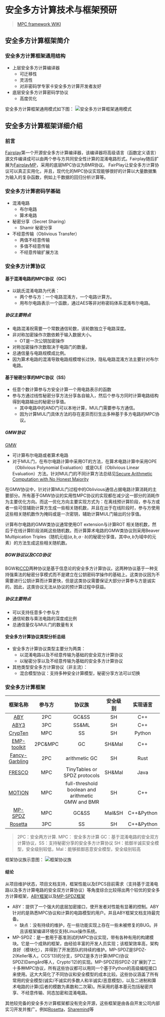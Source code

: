 # 安全多方计算技术与框架预研

>[MPC framework WIKI](https://github.com/mpc-sok/frameworks/wiki)

## 安全多方计算框架简介

### 安全多方计算框架通用结构

- 上层安全多方计算编译器
  - 可迁移性
  - 灵活性
  - 对非密码学专家卡安全多方计算开发者友好
- 底层安全多方计算密码学协议
  - 高度优化

安全多方计算框架通用模式如下图：
![安全多方计算框架通用模式](http://cdn.kaixuan.site/img/%E5%AE%89%E5%85%A8%E5%A4%9A%E6%96%B9%E8%AE%A1%E7%AE%97%E6%A1%86%E6%9E%B6%E9%80%9A%E7%94%A8%E6%A8%A1%E5%BC%8F.png#vwid=1918&vhei=688)

## 安全多方计算框架详细介绍

### 前言

[Fairplay](https://www.usenix.org/event/sec04/tech/full_papers/malkhi/malkhi_html/)第一个开源安全多方计算编译器，该编译器将高级语言（函数定义语言）源文件编译成可以由两个参与方共同安全性计算的混淆电路形式。Fairplay随后扩展为[FairplayMP](http://hebuntu.cs.huji.ac.il/~noam/FairplayMP.pdf)，采用的底层MPC协议为BMR协议。
FairPlay让安全多方计算协议可以真正实用化，并且，现代化的MPC协议实现能够很好的计算以大量数据集为输入的复杂函数，例如上千数据的回归分析计算等。

### 安全多方计算密码学基础

- 混淆电路
  - 布尔电路
  - 算术电路
- 秘密分享（Secret Sharing）
  - Shamir 秘密分享
- 不经意传输（Oblivious Transfer）
  - 两值不经意传输
  - 多值不经意传输
  - 不经意传输扩展方法

### 安全多方计算协议

#### 基于混淆电路的MPC协议（GC）

- 以姚氏混淆电路为代表：
  - 两个参与方：一个电路混淆方，一个电路计算方。
  - 用布尔电路表示一个函数，通过AES等非对称密码体系混淆布尔电路。
  
##### 协议主要特点

- 电路混淆祝需要一个常数通信轮数，该轮数独立于电路深度。
- 非对称加密操作次数依赖于输入数据大小。
  - OT是一次公钥加密操作
- 对称加密操作次数取决于电路门的数量。
- 总通信量与电路规模成比例。
- 因为算术电路的混淆导致电路规模增长过快，隐私电路混淆方法主要针对布尔电路。

#### 基于秘密分享的MPC协议（SS）

- 任意个数计算参与方安全计算一个用电路表示的函数
- 参与方通过线性秘密分享方法分享各自输入，然后个参与方同时计算电路结构得到电路输出的秘密分享值。
  - 其中电路中的AND门可以本地计算，MUL门需要参与方通信。
  - 因为计算MUL门具体方法的存在差异而衍生出多种基于多方电路的MPC协议。

##### GMW协议

[GMW](https://www.researchgate.net/profile/Oded_Goldreich/publication/234778924_How_to_play_ANY_mental_game/links/0deec5232112523fc5000000/How-to-play-ANY-mental-game.pdf)

- 可计算布尔电路或者算术电路
- 对于MUL门，在布尔电路计算中采用OT的方法，在算术电路计算中采用OPE（Oblivious Polynomial Evaluation）或是OLE（Oblivious Linear Evaluation）方法。针对MUL门的不同计算方法总结见[Secure Arithmetic Computation with No Honest Majority](https://link.springer.com/content/pdf/10.1007/978-3-642-00457-5_18.pdf)

在GMW协议中，针对计算MUL门过程中的Oblivious通信占据电路计算消耗的主要部分。所有基于GMW协议的实用性MPC协议的实现都在减少这一部分的消耗作为主要优化方向。而这一优化方向主要实现方式为：在离线预计算阶段，参与方或者一些可信辅助计算方生成一些相关随机数，并且在出于在线阶段时，参与方使用这些相关随机数作为掩码或是一次密钥，辅助计算MUL门输出的分享值。

计算布尔电路的GMW类协议通常使用OT extension与计算ROT 相关随机数，然后于在线计算阶段消耗这些随机数。而计算算术电路的GMW类协议则采用Beaver Multipication Triples（随机元组$(a,b,a\cdot b)$的秘密分享值，其中$a,b$为域中的元素）的方法生成这些相关随机数。

##### BGW协议以及CCD协议

BGW和[CCD](http://crypto.cs.mcgill.ca/~crepeau/PDF/ASPUBLISHED/CCD88A.pdf)两种协议是基于信息论的安全多方计算协议。这两种协议基于一种支持强乘法的秘密分享模式而不是建立在公钥密码学操作的基础上。这类协议因为不需要进行公钥计算而计算更快，但是这类协议需要保证大部分计算参与方是诚实的。因此，这类协议无法从协议的预计算过程中获益。

##### 协议主要特点

- 可以支持任意多个参与方
- 通信轮数与乘法电路的深度成比例
- 总通信量仅与MUL门的数量有关

#### 安全多方计算协议类型分析总结

- 安全多方计算协议类型主要分为两类：
  - 以混淆电路以及不经意传输为基础的安全双方计算协议
  - 以秘密分享以及不经意传输为基础的安全多方计算协议
- 其他类型安全多方计算协议（非主流）：
  - 混合模型协议：支持多种安全计算模型，秘密分享方法可以切换

### 安全多方计算框架

|                            框架名称                            | 参与方  |                      协议族                       | 安全级别 |  实现语言  |
| :------------------------------------------------------------: | :-----: | :-----------------------------------------------: | :------: | :--------: |
|          [ABY](https://github.com/encryptogroup/ABY)           |   2PC   |                       GC&SS                       |    SH    |    C++     |
|             [ABY3](https://github.com/ladnir/aby3)             |   3PC   |                       SS&ML                       |    SH    |    C++     |
|     [CrypTen](https://github.com/facebookresearch/CrypTen)     |   MPC   |                        SS                         |    SH    |   Python   |
|         [EMP-toolkit](https://github.com/emp-toolkit)          | 2PC&MPC |                        GC                         |  SH&Mal  |    C++     |
| [Fancy-Garbling](https://github.com/spaceships/fancy-garbling) |   2PC   |                   arithmetic GC                   |    SH    |    Rust    |
|       [FRESCO](http://fresco.readthedocs.io/en/latest/)        |   MPC   |           TinyTables or SPDZ protocols            |  SH&Mal  |    Java    |
|       [MOTION](https://github.com/encryptogroup/MOTION)        |   MPC   | full-threshold boolean and arithmetic GMW and BMR |    SH    |    C++     |
|          [MP-SPDZ](https://github.com/data61/MP-SPDZ)          |   MPC   |                       GC&SS                       |  Mal&SH  | C++&Python |
|   [Rosetta](https://github.com/LatticeX-Foundation/Rosetta/)   |   3PC   |                        SS                         |    SH    | C++&Python |
> 2PC：安全两方计算. MPC： 安全多方计算
> GC：基于混淆电路的安全双方计算协议，SS：支持秘密分享的安全多方计算协议
> SH：抵御半诚实安全模型，安全级别较低，Mal：能够抵御恶意安全模型，安全级别较高

框架协议族示意图：
![框架协议族](https://cdn.kaixuan.site/img/%E6%A1%86%E6%9E%B6%E5%8D%8F%E8%AE%AE%E6%97%8F.png#vwid=1262&vhei=956)


#### 结论

从项目维护状态，项目文档支持，框架性能以及EPCS目前需求（支持基于混淆电路以及多方计算电路的安全双方计算协议）等角度综合比较得出两个较优的安全多方计算框架，[ABY框架](http://encrypto.de/papers/DSZ15.pdf)以及[MP-SPDZ框架](https://eprint.iacr.org/2020/521)

- ABY：提供了一个强大的底层加密接口，使开发者对性能有显著的控制。ABY针对的是熟悉MPC协议和计算的电路模型的用户。并且ABY框架文档支持最完备。
  - 缺点：没有持续的维护，在一些功能实现上存在一些未被修复的BUG。并且该框架编译环境仅支持Linux操作系统。
- MP-SPDZ：是一套用于基准测试的MPC协议实现，带有各种有用的构建模块。它是一个成熟的框架，由经验丰富的开发人员实现；该框架效率高，架构良好（模块化），并得到了开发团队的持续的维护。MP-SPDZ是SPDZ-2(Keller等人，CCS'13)的分支，SPDZ是多方计算(MPC)协议SPDZ(Damgård等人，Crypto'12)的实现。MP-SPDZ将SPDZ-2扩展到了二十多种MPC协议，所有这些协议都可以用同一个基于Python的高级编程接口来使用。这大大简化了不同协议和安全模型的成本比较。这些协议涵盖了所有常用的安全模型(诚实/不诚实的多数人和半诚实/恶意模型)，以及二进制和算术电路的计算(后者的模数为素数和二次幂)。所采用的基本基元包括秘密共享、不经意传输、同态加密和混淆电路。

其他较完备的安全多方计算框架都没有完全开源，这些框架是由各自开发公司内部实习开发并推广。例如[Rosetta](https://github.com/LatticeX-Foundation/Rosetta/blob/master/README_CN.md)，[Sharemind](https://sharemind.cyber.ee/)等
